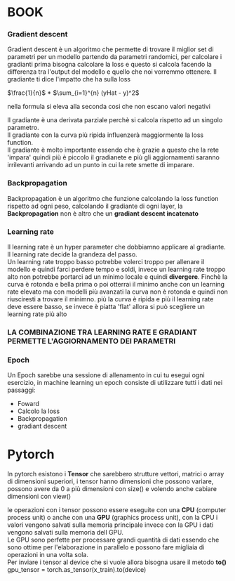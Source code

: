 # BOOK 

### Gradient descent

Gradient descent è un algoritmo che permette di trovare il miglior set di parametri per un modello partendo da parametri randomici, per calcolare i gradianti prima bisogna calcolare la loss e questo si calcola facendo la differenza tra l'output del modello e quello che noi vorremmo ottenere. Il gradiante ti dice l'impatto che ha sulla loss

$\frac{1}{n}$ * $\sum_{i=1}^{n} (yHat - y)^2$

nella formula si eleva alla seconda cosi che non escano valori negativi

Il gradiante è una derivata parziale perchè si calcola rispetto ad un singolo parametro. <br>
Il gradiante con la curva più ripida influenzerà maggiormente la loss function. <br>
Il gradiante è molto importante essendo che è grazie a questo che la rete 'impara' quindi più è piccolo il gradianete e più gli aggiornamenti saranno irrilevanti arrivando ad un punto in cui la rete smette di imparare.

### Backpropagation

Backpropagation è un algoritmo che funzione calcolando la loss function rispetto ad ogni peso, calcolando il gradiante di ogni layer, la **Backpropagation** non è altro che un **gradiant descent incatenato**

### Learning rate

Il learning rate è un hyper parameter che dobbiamno applicare al gradiante. Il learning rate decide la grandeza del passo. <br>
Un learning rate troppo basso potrebbe volerci troppo per allenare il modello e quindi farci perdere tempo e soldi, invece un learning rate troppo alto non potrebbe portarci ad un minimo locale e quindi **divergere**. Finchè la curva è rotonda e bella prima o poi otterrai il minimo anche con un learning rate elevato ma con modelli più avanzati la curva non è rotonda e quindi non riusciresti a trovare il minimno. 
più la curva è ripida e più il learning rate deve essere basso, se invece è piatta 'flat' allora si può scegliere un learning rate più alto    

### LA COMBINAZIONE TRA  LEARNING RATE E GRADIANT PERMETTE L'AGGIORNAMENTO DEI PARAMETRI


### Epoch

Un Epoch sarebbe una sessione di allenamento in cui tu esegui ogni esercizio, in machine learning un epoch consiste di utilizzare tutti i dati nei passaggi: 
- Foward
- Calcolo la loss
- Backpropagation
- gradiant descent 


# Pytorch

In pytorch esistono i **Tensor** che sarebbero strutture vettori, matrici o array di dimensioni superiori, i tensor hanno dimensioni che possono variare, possono avere da 0 a più dimensioni con size() e volendo anche cabiare dimensioni con view()

le operazioni con i tensor possono essere eseguite con una **CPU** (computer process unit) o anche con una **GPU** (graphics process unit), con la CPU i valori vengono salvati sulla memoria principale invece con la GPU i dati vengono salvati sulla memoria dell GPU. <br>  Le GPU sono perfette per processare grandi quantità di dati essendo che sono ottime per l'elaborazione in parallelo e possono fare migliaia di operazioni in una volta sola. <br>
Per inviare i tensor al device che si vuole allora bisogna usare il metodo **to()** gpu_tensor = torch.as_tensor(x_train).to(device) 